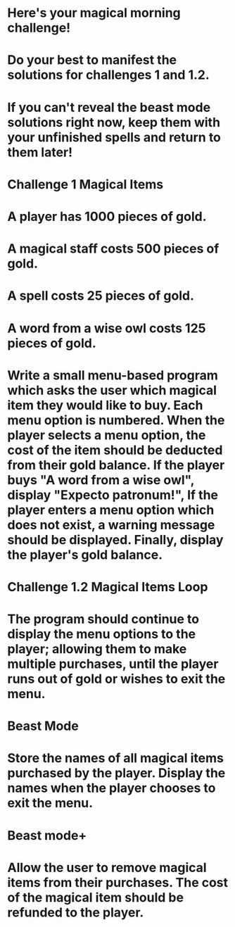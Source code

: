 # Here's your magical morning challenge!
# Do your best to manifest the solutions for challenges 1 and 1.2.
# If you can't reveal the beast mode solutions right now, keep them with your unfinished spells and return to them later!

# Challenge 1 Magical Items

# A player has 1000 pieces of gold.
# A magical staff costs 500 pieces of gold.
# A spell costs 25 pieces of gold.
# A word from a wise owl costs 125 pieces of gold.

# Write a small menu-based program which asks the user which magical item they would like to buy. Each menu option is numbered. When the player selects a menu option, the cost of the item should be deducted from their gold balance. If the player buys "A word from a wise owl", display "Expecto patronum!", If the player enters a menu option which does not exist, a warning message should be displayed. Finally, display the player's gold balance.

# Challenge 1.2 Magical Items Loop
# The program should continue to display the menu options to the player; allowing them to make multiple purchases, until the player runs out of gold or wishes to exit the menu.

# Beast Mode

# Store the names of all magical items purchased by the player. Display the names when the player chooses to exit the menu.

# Beast mode+

# Allow the user to remove magical items from their purchases. The cost of the magical item should be refunded to the player.

# <echoing laughterrrrr>